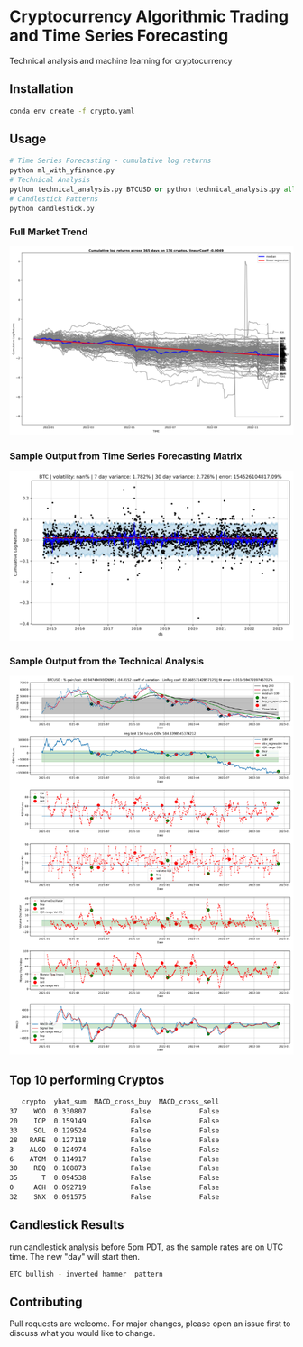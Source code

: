 # Cryptocurrency Algorithmic Trading and Time Series Forecasting

Technical analysis and machine learning for cryptocurrency

## Installation
```bash
conda env create -f crypto.yaml
```

## Usage

```python
# Time Series Forecasting - cumulative log returns
python ml_with_yfinance.py
# Technical Analysis
python technical_analysis.py BTCUSD or python technical_analysis.py all
# Candlestick Patterns
python candlestick.py
```
### Full Market Trend
![alt text](https://github.com/bszek213/cryptoML/blob/dev/full_market_trend.png)
### Sample Output from Time Series Forecasting Matrix
![alt text](https://github.com/bszek213/cryptoML/blob/dev/forecast_ML/BTC/BTC.png)

### Sample Output from the Technical Analysis
![alt text](https://github.com/bszek213/cryptoML/blob/dev/technical_analysis/BTCUSD_174.png)

## Top 10 performing Cryptos
```bash
   crypto  yhat_sum  MACD_cross_buy  MACD_cross_sell
37    WOO  0.330807           False            False
20    ICP  0.159149           False            False
33    SOL  0.129524           False            False
28   RARE  0.127118           False            False
3    ALGO  0.124974           False            False
6    ATOM  0.114917           False            False
30    REQ  0.108873           False            False
35      T  0.094538           False            False
0     ACH  0.092719           False            False
32    SNX  0.091575           False            False
```
## Candlestick Results
run candlestick analysis before 5pm PDT, as the sample rates are on UTC time. The
new "day" will start then.
```bash
ETC bullish - inverted hammer  pattern
```
## Contributing
Pull requests are welcome. For major changes, please open an issue first to discuss what you would like to change.
